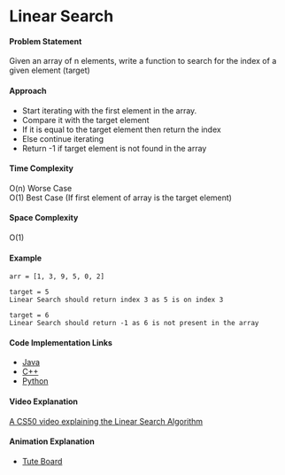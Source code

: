 Linear Search
=============

#### Problem Statement

Given an array of n elements, write a function to search for the index of a given element (target)

#### Approach

-   Start iterating with the first element in the array.
-   Compare it with the target element
-   If it is equal to the target element then return the index
-   Else continue iterating
-   Return -1 if target element is not found in the array

#### Time Complexity

O(n) Worse Case  
O(1) Best Case (If first element of array is the target element)

#### Space Complexity

O(1)

#### Example

    arr = [1, 3, 9, 5, 0, 2]  

    target = 5
    Linear Search should return index 3 as 5 is on index 3     

    target = 6           
    Linear Search should return -1 as 6 is not present in the array

#### Code Implementation Links

-   [Java](https://github.com/TheAlgorithms/Java/blob/master/Searches/LinearSearch.java)
-   [C++](https://github.com/TheAlgorithms/C-Plus-Plus/blob/master/Search/Linear%20Search.cpp)
-   [Python](https://github.com/TheAlgorithms/Python/blob/master/searches/linear_search.py)

#### Video Explanation

[A CS50 video explaining the Linear Search Algorithm](https://www.youtube.com/watch?v=CX2CYIJLwfg)

#### Animation Explanation

-   [Tute Board](https://boardhub.github.io/tute/?wd=linearSearchAlgo)
